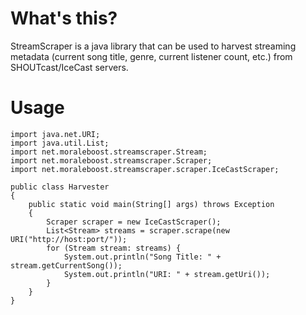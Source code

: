 # What's this? #
StreamScraper is a java library that can be used to harvest streaming metadata (current song title, genre, current listener count, etc.) from SHOUTcast/IceCast servers.

# Usage #
```
import java.net.URI;
import java.util.List;
import net.moraleboost.streamscraper.Stream;
import net.moraleboost.streamscraper.Scraper;
import net.moraleboost.streamscraper.scraper.IceCastScraper;

public class Harvester
{
    public static void main(String[] args) throws Exception
    {
        Scraper scraper = new IceCastScraper();
        List<Stream> streams = scraper.scrape(new URI("http://host:port/"));
        for (Stream stream: streams) {
            System.out.println("Song Title: " + stream.getCurrentSong());
            System.out.println("URI: " + stream.getUri());
        }
    }
}
```